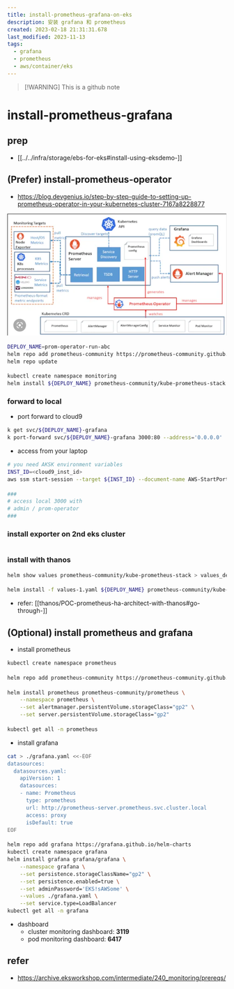 ```yaml
---
title: install-prometheus-grafana-on-eks
description: 安装 grafana 和 prometheus
created: 2023-02-18 21:31:31.678
last_modified: 2023-11-13
tags:
  - grafana
  - prometheus
  - aws/container/eks
---
```

> [!WARNING] This is a github note

# install-prometheus-grafana

## prep

- [[../../infra/storage/ebs-for-eks#install-using-eksdemo-]] 

## (Prefer) install-prometheus-operator

- https://blog.devgenius.io/step-by-step-guide-to-setting-up-prometheus-operator-in-your-kubernetes-cluster-7167a8228877

![install-prometheus-grafana-png-1.png](install-prometheus-grafana-png-1.png)

```sh
DEPLOY_NAME=prom-operator-run-abc
helm repo add prometheus-community https://prometheus-community.github.io/helm-charts
helm repo update

kubectl create namespace monitoring
helm install ${DEPLOY_NAME} prometheus-community/kube-prometheus-stack --namespace monitoring

```

### forward to local

- port forward to cloud9
```sh
k get svc/${DEPLOY_NAME}-grafana
k port-forward svc/${DEPLOY_NAME}-grafana 3000:80 --address='0.0.0.0'

```

- access from your laptop
```sh
# you need AKSK environment variables
INST_ID=<cloud9_inst_id>
aws ssm start-session --target ${INST_ID} --document-name AWS-StartPortForwardingSession --parameters '{"localPortNumber":["3000"],"portNumber":["3000"]}'

###
# access local 3000 with 
# admin / prom-operator
###

```

### install exporter on 2nd eks cluster

```sh

```


### install with thanos

```sh
helm show values prometheus-community/kube-prometheus-stack > values_default2.yaml

helm install -f values-1.yaml ${DEPLOY_NAME} prometheus-community/kube-prometheus-stack --namespace monitoring

```

- refer: [[thanos/POC-prometheus-ha-architect-with-thanos#go-through-]]

## (Optional) install prometheus and grafana

- install prometheus
```sh
kubectl create namespace prometheus

helm repo add prometheus-community https://prometheus-community.github.io/helm-charts

helm install prometheus prometheus-community/prometheus \
    --namespace prometheus \
    --set alertmanager.persistentVolume.storageClass="gp2" \
    --set server.persistentVolume.storageClass="gp2"

kubectl get all -n prometheus

```

- install grafana
```sh
cat > ./grafana.yaml <<-EOF
datasources:
  datasources.yaml:
    apiVersion: 1
    datasources:
    - name: Prometheus
      type: prometheus
      url: http://prometheus-server.prometheus.svc.cluster.local
      access: proxy
      isDefault: true
EOF

helm repo add grafana https://grafana.github.io/helm-charts
kubectl create namespace grafana
helm install grafana grafana/grafana \
    --namespace grafana \
    --set persistence.storageClassName="gp2" \
    --set persistence.enabled=true \
    --set adminPassword='EKS!sAWSome' \
    --values ./grafana.yaml \
    --set service.type=LoadBalancer
kubectl get all -n grafana

```

- dashboard
	- cluster monitoring dashboard: **3119**
	- pod monitoring dashboard: **6417**


## refer

- https://archive.eksworkshop.com/intermediate/240_monitoring/prereqs/




